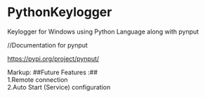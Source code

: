 # PythonKeylogger
Keylogger for Windows using Python Language along with pynput

//Documentation for pynput

https://pypi.org/project/pynput/

Markup: ##Future Features :##
<br>
1.Remote connection
<br>
2.Auto Start (Service) configuration
